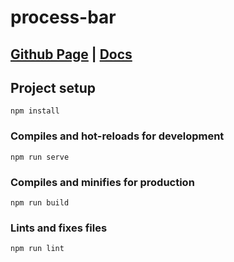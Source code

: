 # process-bar

## <a href="https://icefee.github.io/process-bar/">Github Page</a> | <a href="https://icefee.github.io/process-bar/dist">Docs</a>

## Project setup
```
npm install
```

### Compiles and hot-reloads for development
```
npm run serve
```

### Compiles and minifies for production
```
npm run build
```

### Lints and fixes files
```
npm run lint
```
